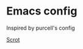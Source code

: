 # Emacs config

Inspired by purcell's config

[Scrot](https://raw.githubusercontent.com/jilen/.emacs.d/main/scrot.png)
